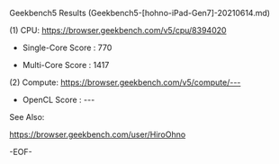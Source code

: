 
Geekbench5 Results (Geekbench5-[hohno-iPad-Gen7]-20210614.md)

(1) CPU: https://browser.geekbench.com/v5/cpu/8394020

* Single-Core Score : 770

* Multi-Core Score  : 1417

(2) Compute: https://browser.geekbench.com/v5/compute/---

* OpenCL Score : ---

See Also:

https://browser.geekbench.com/user/HiroOhno

-EOF-
